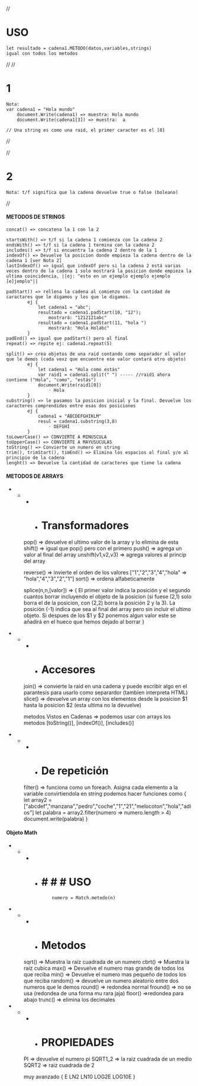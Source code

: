 //
# USO
    let resultado = cadena1.METODO(datos,variables,strings)
    igual con todos los metodos
//
//
# 1
    Nota:
    var cadena1 = "Hola mundo"
        document.Write(cadena1) => muestra: Hola mundo
        document.Write(cadena1[3]) => muestra:  a

    // Una string es como una raid, el primer caracter es el [0]
//

//
# 2
    Nota: t/f significa que la cadena devuelve true o false (boleano)
//

#### METODOS DE STRINGS ####
    concat() => concatena la 1 con la 2

    startsWith() => t/f si la cadena 1 comienza con la cadena 2
    endsWith() => t/f si la cadena 1 termina con la cadena 2
    includes() => t/f si encuentra la cadena 2 dentro de la 1
    indexOf() => Devuelve la posicion donde empieza la cadena dentro de la cadena 1 [ver Nota 2]
    lastIndexOf() => igual que indexOf pero si la cadena 2 está varias veces dentro de la cadena 1 solo mostrará la posicion donde empieza la ultima coincidencia, ||ej: "esto en un ejemplo ejemplo ejemplo [e]jemplo"||

    padStart() => rellena la cadena al comienzo con la cantidad de caractares que le digamos y los que le digamos.
            ej {
                let cadena1 = "abc";
                resultado = cadena1.padStart(10, "12");
                    mostrará: "1212121abc"
                resultado = cadena1.padStart(11, "hola ")
                    mostrará: "Hola Holabc"
            }
    padEnd() => igual que padStart() pero al final
    repeat() => repite ej: cadena1.repeat(5)

    split() => crea objetos de una raid contando como separador el valor que le demos (cada vexz que encuentre ese valor contará otro objeto)
            ej {
                let cadena1 = "Hola como estás"
                var raid1 = cadena1.split(" ") ----- //raid1 ahora contiene ("Hola", "como", "estás")
                document.Write(raid1[0])
                    · Hola
            }
    substring() => le pasamos la posicion inicial y la final. Devuelve los caracteres comprendidos entre esas dos posiciones
            ej {
                cadena1 = "ABCDEFGHIKLM"
                resul = cadena1.substring(3,8)
                    · DEFGHI
            }
    toLowerCase() => CONVIERTE A MINUSCULA
    toUpperCase() => CONVIERTE A MAYUSUCULAS
    toString() => Convierte un numero en string
    trim(), trimStart(), timEnd() => Elimina los espacios al final y/o al principio de la cadena
    lenght() => Devuelve la cantidad de caracteres que tiene la cadena

#### METODOS DE ARRAYS ####
- - * * # Transformadores
    pop() => devuelve el ultimo valor de la array y lo elimina de esta
    shift() => igual que pop() pero con el primero
    push() => agrega un valor al final del array
    unshift(v1,v2,v3) => agrega valores al princip del array

    reverse() => invierte el orden de los valores ["1","2","3","4","hola" => "hola","4","3","2","1"]
    sort() => ordena alfabeticamente

    splice(n,n,[valor]) => 
        { El primer valor indica la posición y el segundo cuantos borrar incluyendo el objeto de la posicion (si fuese (2,1) solo borra el de
        la posicion, con (2,2) borra la posición 2 y la 3).
        La posición (-1) indica que sea al final del array pero sin incluir el ultimo objeto.
        Si despues de los $1 y $2 ponemos algun valor este se añadirá en el hueco que hemos dejado al borrar
        }
- - * * # Accesores
    join() => convierte la raid en una cadena y puede escribir algo en el parantesis para usarlo como separardor (tambien interpreta HTML)
    slice() => devuelve un array con los elementos desde la posicion $1 hasta la posicion $2 (esta ultima no la devuelve)
    
    metodos Vistos en Cadenas => podemos usar con arrays los metodos [toString()], [indexOf()], [includes()]
- - * * # De repetición
    filter() => funciona como un foreach. Asigna cada elemento a la variable convirtiendola en string
            podemos hacer funciones como {
                let array2 = ["abcdef","manzana","pedro","coche","1","21","melocoton","hola","adios"]
                let palabra = array2.filter(numero => numero.length > 4)
                document.write(palabra)
            }
#### Objeto Math ####
- - * * # # # # USO
                numero = Match.metodo(n)
- - * * # Metodos
    sqrt() => Muestra la raiz cuadrada de un numero
    cbrt() => Muestra la raiz cubica
    max() => Devuelve el numero mas grande de todos los que reciba
    min() => Devuelve el numero mas pequeño de todos los que reciba
    random() => devuelve un numero aleatorio entre dos numeros que le demos
    round() => redondea normal
    fround() => no se usa (redondea de una forma mu rara jaja)
    floor() =>redondea para abajo
    trunc() => elimina los decimales
- - * * # PROPIEDADES
    PI => devuelve el numero pi
    SQRT1_2 => la raiz cuadrada de un medio
    SQRT2 => raiz cuadrada de 2

    muy avanzado {
        E
        LN2
        LN10
        LOG2E
        LOG10E
    }
    

